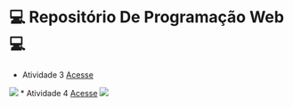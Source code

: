 # 💻 Repositório De Programação Web 💻
* Atividade 3 <a href="https://erichidekikataokaferreira.github.io/PWEB-ATIVIDADE3/" target="_blank"> Acesse</a>
<img src="https://cdn.discordapp.com/attachments/717420578620964874/879790872491880448/unknown.png"/>
* Atividade 4 <a href="https://erichidekikataokaferreira.github.io/PWEB-ATIVIDADE4/" target="_blank"> Acesse</a>
<img src="https://cdn.discordapp.com/attachments/717420578620964874/879790872491880448/unknown.png"/>
